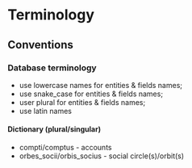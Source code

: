 # Terminology

## Conventions

### Database terminology

- use lowercase names for entities & fields names;
- use snake_case for entities & fields names;
- user plural for entities & fields names;
- use latin names

#### Dictionary (plural/singular)

- compti/comptus - accounts
- orbes_socii/orbis_socius - social circle(s)/orbit(s)
